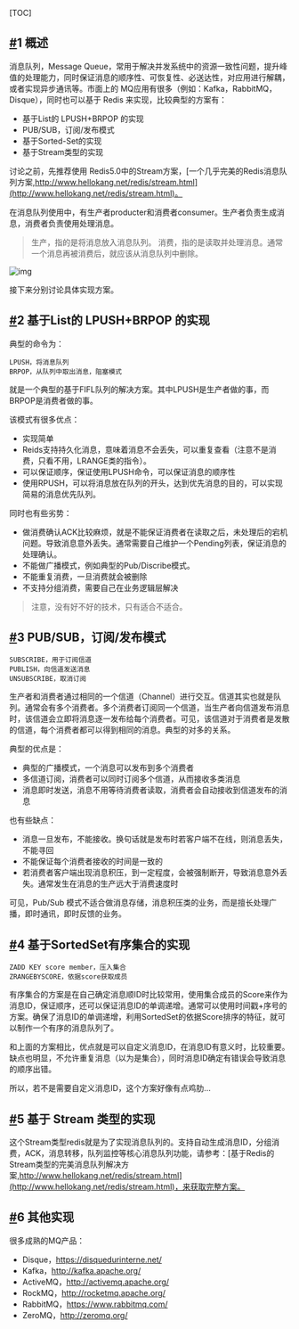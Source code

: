 

[TOC]

## [#]()1 概述

消息队列，Message Queue，常用于解决并发系统中的资源一致性问题，提升峰值的处理能力，同时保证消息的顺序性、可恢复性、必送达性，对应用进行解耦，或者实现异步通讯等。市面上的 MQ应用有很多（例如：Kafka，RabbitMQ，Disque），同时也可以基于 Redis 来实现，比较典型的方案有：

- 基于List的 LPUSH+BRPOP 的实现
- PUB/SUB，订阅/发布模式
- 基于Sorted-Set的实现
- 基于Stream类型的实现

讨论之前，先推荐使用 Redis5.0中的Stream方案，[一个几乎完美的Redis消息队列方案,http://www.hellokang.net/redis/stream.html](http://www.hellokang.net/redis/stream.html)。

在消息队列使用中，有生产者producter和消费者consumer。生产者负责生成消息，消费者负责使用处理消息。

> 生产，指的是将消息放入消息队列。 消费，指的是读取并处理消息。通常一个消息再被消费后，就应该从消息队列中删除。

![img](https://kingcall.oss-cn-hangzhou.aliyuncs.com/blog/img/2020/11/23/17:29:47-mq-basic.png)

接下来分别讨论具体实现方案。

## [#]()2 基于List的 LPUSH+BRPOP 的实现

典型的命令为：

```shell
LPUSH，将消息队列
BRPOP，从队列中取出消息，阻塞模式
```



就是一个典型的基于FIFL队列的解决方案。其中LPUSH是生产者做的事，而BRPOP是消费者做的事。

该模式有很多优点：

- 实现简单
- Reids支持持久化消息，意味着消息不会丢失，可以重复查看（注意不是消费，只看不用，LRANGE类的指令）。
- 可以保证顺序，保证使用LPUSH命令，可以保证消息的顺序性
- 使用RPUSH，可以将消息放在队列的开头，达到优先消息的目的，可以实现简易的消息优先队列。

同时也有些劣势：

- 做消费确认ACK比较麻烦，就是不能保证消费者在读取之后，未处理后的宕机问题。导致消息意外丢失。通常需要自己维护一个Pending列表，保证消息的处理确认。
- 不能做广播模式，例如典型的Pub/Discribe模式。
- 不能重复消费，一旦消费就会被删除
- 不支持分组消费，需要自己在业务逻辑层解决

> 注意，没有好不好的技术，只有适合不适合。

## [#]()3 PUB/SUB，订阅/发布模式

```shell
SUBSCRIBE，用于订阅信道
PUBLISH，向信道发送消息
UNSUBSCRIBE，取消订阅
```

生产者和消费者通过相同的一个信道（Channel）进行交互。信道其实也就是队列。通常会有多个消费者。多个消费者订阅同一个信道，当生产者向信道发布消息时，该信道会立即将消息逐一发布给每个消费者。可见，该信道对于消费者是发散的信道，每个消费者都可以得到相同的消息。典型的对多的关系。

典型的优点是：

- 典型的广播模式，一个消息可以发布到多个消费者
- 多信道订阅，消费者可以同时订阅多个信道，从而接收多类消息
- 消息即时发送，消息不用等待消费者读取，消费者会自动接收到信道发布的消息

也有些缺点：

- 消息一旦发布，不能接收。换句话就是发布时若客户端不在线，则消息丢失，不能寻回
- 不能保证每个消费者接收的时间是一致的
- 若消费者客户端出现消息积压，到一定程度，会被强制断开，导致消息意外丢失。通常发生在消息的生产远大于消费速度时

可见，Pub/Sub 模式不适合做消息存储，消息积压类的业务，而是擅长处理广播，即时通讯，即时反馈的业务。

## [#]()4 基于SortedSet有序集合的实现

```shell
ZADD KEY score member，压入集合
ZRANGEBYSCORE，依据score获取成员
```



有序集合的方案是在自己确定消息顺ID时比较常用，使用集合成员的Score来作为消息ID，保证顺序，还可以保证消息ID的单调递增。通常可以使用时间戳+序号的方案。确保了消息ID的单调递增，利用SortedSet的依据Score排序的特征，就可以制作一个有序的消息队列了。

和上面的方案相比，优点就是可以自定义消息ID，在消息ID有意义时，比较重要。缺点也明显，不允许重复消息（以为是集合），同时消息ID确定有错误会导致消息的顺序出错。

所以，若不是需要自定义消息ID，这个方案好像有点鸡肋...

## [#]()5 基于 Stream 类型的实现

这个Stream类型redis就是为了实现消息队列的。支持自动生成消息ID，分组消费，ACK，消息转移，队列监控等核心消息队列功能，请参考：[基于Redis的Stream类型的完美消息队列解决方案,http://www.hellokang.net/redis/stream.html](http://www.hellokang.net/redis/stream.html)，来获取完整方案。

## [#]()6 其他实现

很多成熟的MQ产品：

- Disque，https://disquedurinterne.net/
- Kafka，http://kafka.apache.org/
- ActiveMQ，http://activemq.apache.org/
- RockMQ，http://rocketmq.apache.org/
- RabbitMQ，https://www.rabbitmq.com/
- ZeroMQ，http://zeromq.org/